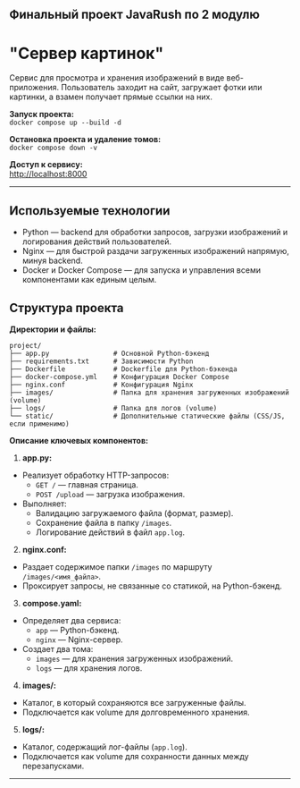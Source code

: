 ## Финальный проект JavaRush по 2 модулю

# "Сервер картинок"
Cервис для просмотра и хранения изображений в виде веб-приложения. Пользователь заходит на сайт, загружает фотки или картинки, а взамен получает прямые ссылки на них.

**Запуск проекта:**  
`docker compose up --build -d`

**Остановка проекта и удаление томов:**  
`docker compose down -v`

**Доступ к сервису:**  
[http://localhost:8000](http://localhost:8000)

------

## Используемые технологии

- Python — backend для обработки запросов, загрузки изображений и логирования действий пользователей.
- Nginx — для быстрой раздачи загруженных изображений напрямую, минуя backend.
- Docker и Docker Compose — для запуска и управления всеми компонентами как единым целым.

## Структура проекта

**Директории и файлы:**
```text
project/
├── app.py                # Основной Python-бэкенд
├── requirements.txt      # Зависимости Python
├── Dockerfile            # Dockerfile для Python-бэкенда
├── docker-compose.yml    # Конфигурация Docker Compose
├── nginx.conf            # Конфигурация Nginx
├── images/               # Папка для хранения загруженных изображений (volume)
├── logs/                 # Папка для логов (volume)
└── static/               # Дополнительные статические файлы (CSS/JS, если применимо)
```

**Описание ключевых компонентов:**
1. **app.py:**
- Реализует обработку HTTP-запросов:
    - `GET /` — главная страница.
    - `POST /upload` — загрузка изображения.
- Выполняет:
    - Валидацию загружаемого файла (формат, размер).
    - Сохранение файла в папку `/images`.
    - Логирование действий в файл `app.log`.
  
2. **nginx.conf:**
- Раздает содержимое папки `/images` по маршруту `/images/<имя_файла>`.
- Проксирует запросы, не связанные со статикой, на Python-бэкенд.

3. **compose.yaml:**
- Определяет два сервиса:
    - `app` — Python-бэкенд.
    - `nginx` — Nginx-сервер.
- Создает два тома:
    - `images` — для хранения загруженных изображений.
    - `logs` — для хранения логов.
  
4. **images/:**
- Каталог, в который сохраняются все загруженные файлы.
- Подключается как volume для долговременного хранения.

5. **logs/:**
- Каталог, содержащий лог-файлы (`app.log`).
- Подключается как volume для сохранности данных между перезапусками.

------